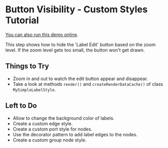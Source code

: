 <!--
 //////////////////////////////////////////////////////////////////////////////
 // @license
 // This demo file is part of yFiles for HTML 2.3.0.3.
 // Use is subject to license terms.
 //
 // Copyright (c) 2000-2020 by yWorks GmbH, Vor dem Kreuzberg 28,
 // 72070 Tuebingen, Germany. All rights reserved.
 //
 //////////////////////////////////////////////////////////////////////////////
-->
# Button Visibility - Custom Styles Tutorial

[You can also run this demo online](https://live.yworks.com/demos/02-tutorial-custom-styles/14-button-visibility/index.html).

This step shows how to hide the 'Label Edit' button based on the zoom level. If the zoom level gets too small, the button won't get drawn.

## Things to Try

- Zoom in and out to watch the edit button appear and disappear.
- Take a look at methods `render()` and `createRenderDataCache()` of class `MySimpleLabelStyle`.

## Left to Do

- Allow to change the background color of labels.
- Create a custom edge style.
- Create a custom port style for nodes.
- Use the decorator pattern to add label edges to the nodes.
- Create a custom group node style.
